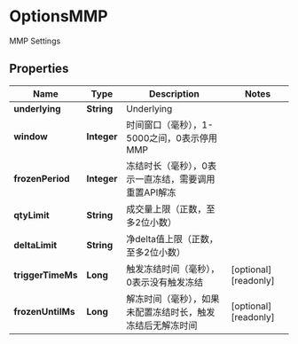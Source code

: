 

# OptionsMMP

MMP Settings
## Properties

Name | Type | Description | Notes
------------ | ------------- | ------------- | -------------
**underlying** | **String** | Underlying | 
**window** | **Integer** | 时间窗口（毫秒），1-5000之间，0表示停用MMP | 
**frozenPeriod** | **Integer** | 冻结时长（毫秒），0表示一直冻结，需要调用重置API解冻 | 
**qtyLimit** | **String** | 成交量上限（正数，至多2位小数） | 
**deltaLimit** | **String** | 净delta值上限（正数，至多2位小数） | 
**triggerTimeMs** | **Long** | 触发冻结时间（毫秒），0表示没有触发冻结 |  [optional] [readonly]
**frozenUntilMs** | **Long** | 解冻时间（毫秒），如果未配置冻结时长，触发冻结后无解冻时间 |  [optional] [readonly]



